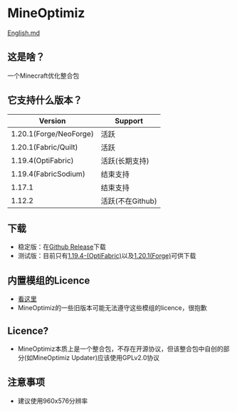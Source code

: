 # MineOptimiz
[English.md](https://github.com/SmallMushroom-offical/MineOptimiz/blob/1.19.4-OptiFabric-Stable/English.md)
## 这是啥？
一个Minecraft优化整合包
## 它支持什么版本？
| Version               | Support                                       | 
|-----------------------|-----------------------------------------------| 
| 1.20.1(Forge/NeoForge)| 活跃                                          | 
| 1.20.1(Fabric/Quilt)  | 活跃                                          | 
| 1.19.4(OptiFabric)    | 活跃(长期支持)                                |
| 1.19.4(FabricSodium)  | 结束支持                                      |
| 1.17.1                | 结束支持                                      |
| 1.12.2                | 活跃(不在Github)                              |
## 下载
 - 稳定版：在[Github Release](https://github.com/SmallMushroom-offical/MineOptimiz/releases)下载
 - 测试版：目前只有[1.19.4-(OptiFabric)](https://nightly.link/SmallMushroom-offical/MineOptimiz/workflows/main/1.19.4-OptiFabric-Dev)以及[1.20.1(Forge)](https://nightly.link/SmallMushroom-offical/MineOptimiz/workflows/main/1.20.1-Forge-Dev)可供下载
 ## 内置模组的Licence
 - [看这里](https://raw.githubusercontent.com/SmallMushroom-offical/MineOptimiz-Next/1.20.1-Dev/licenceofmods.txt)
 - MineOptimiz的一些旧版本可能无法遵守这些模组的licence，很抱歉
 ## Licence?
 - MineOptimiz本质上是一个整合包，不存在开源协议，但该整合包中自创的部分(如MineOptimiz Updater)应该使用GPLv2.0协议
 ## 注意事项
 - 建议使用960x576分辨率

